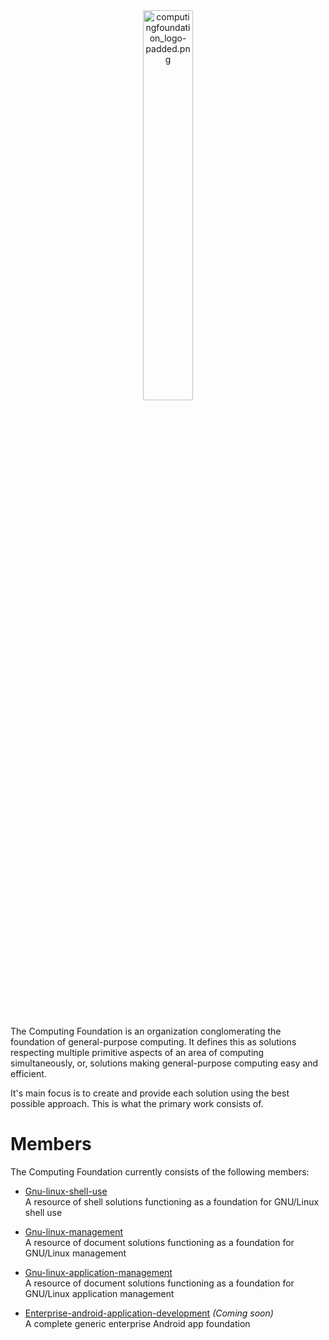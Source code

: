 
<div align='center'>
  <img src='https://raw.githubusercontent.com/computingfoundation/home/images/computingfoundation_logo-padded.png' width='40%' alt='computingfoundation_logo-padded.png'>
</div>
<br><br><br>

The Computing Foundation is an organization conglomerating the foundation of general-purpose computing. It defines this as solutions respecting multiple primitive aspects of an area of computing simultaneously, or, solutions making general-purpose computing easy and efficient.

It's main focus is to create and provide each solution using the best possible approach. This is what the primary work consists of.

# Members

The Computing Foundation currently consists of the following members:

* [Gnu-linux-shell-use](https://github.com/computingfoundation/gnu-linux-shell-use)  
  A resource of shell solutions functioning as a foundation for GNU/Linux shell use

* [Gnu-linux-management](https://github.com/computingfoundation/gnu-linux-management)  
  A resource of document solutions functioning as a foundation for GNU/Linux management

* [Gnu-linux-application-management](https://github.com/computingfoundation/gnu-linux-application-management)  
  A resource of document solutions functioning as a foundation for GNU/Linux application management

* [Enterprise-android-application-development](https://github.com/computingfoundation/enterprise-android-application-development) *(Coming soon)*  
  A complete generic enterprise Android app foundation

